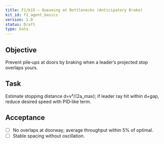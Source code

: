 ```yaml
---
title: F1/k15 — Queueing at Bottlenecks (Anticipatory Brake)
kit_id: f1_agent_basics
version: 1.0
status: Draft
type: kata
---
```

## Objective
Prevent pile‑ups at doors by braking when a leader’s projected stop overlaps yours.
## Task
Estimate stopping distance d=v²/(2a_max); if leader ray hit within d+gap, reduce desired speed with PID‑like term.
## Acceptance
- [ ] No overlaps at doorway; average throughput within 5% of optimal.
- [ ] Stable spacing without oscillation.
